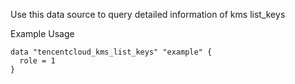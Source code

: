 Use this data source to query detailed information of kms list_keys

Example Usage

```hcl
data "tencentcloud_kms_list_keys" "example" {
  role = 1
}
```
